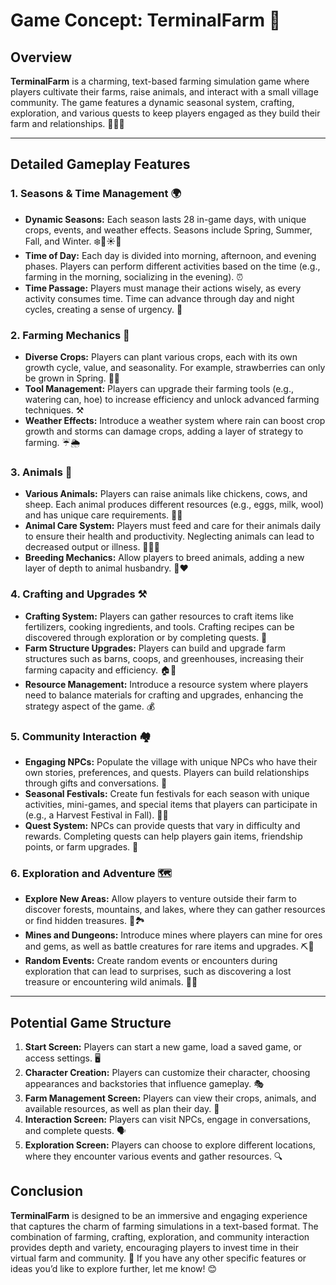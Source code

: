 # Game Concept: **TerminalFarm** 🌾

## Overview
**TerminalFarm** is a charming, text-based farming simulation game where players cultivate their farms, raise animals, and interact with a small village community. The game features a dynamic seasonal system, crafting, exploration, and various quests to keep players engaged as they build their farm and relationships. 🌻👩‍🌾

---

## Detailed Gameplay Features

### 1. **Seasons & Time Management** 🌍
- **Dynamic Seasons:** Each season lasts 28 in-game days, with unique crops, events, and weather effects. Seasons include Spring, Summer, Fall, and Winter. ❄️🌸☀️🍂
- **Time of Day:** Each day is divided into morning, afternoon, and evening phases. Players can perform different activities based on the time (e.g., farming in the morning, socializing in the evening). ⏰
- **Time Passage:** Players must manage their actions wisely, as every activity consumes time. Time can advance through day and night cycles, creating a sense of urgency. 🌙

### 2. **Farming Mechanics** 🌱
- **Diverse Crops:** Players can plant various crops, each with its own growth cycle, value, and seasonality. For example, strawberries can only be grown in Spring. 🍓🥔
- **Tool Management:** Players can upgrade their farming tools (e.g., watering can, hoe) to increase efficiency and unlock advanced farming techniques. ⚒️
- **Weather Effects:** Introduce a weather system where rain can boost crop growth and storms can damage crops, adding a layer of strategy to farming. ☔🌦️

### 3. **Animals** 🐄
- **Various Animals:** Players can raise animals like chickens, cows, and sheep. Each animal produces different resources (e.g., eggs, milk, wool) and has unique care requirements. 🐔🐑
- **Animal Care System:** Players must feed and care for their animals daily to ensure their health and productivity. Neglecting animals can lead to decreased output or illness. 🍏🧑‍🌾
- **Breeding Mechanics:** Allow players to breed animals, adding a new layer of depth to animal husbandry. 🐾❤️

### 4. **Crafting and Upgrades** ⚒️
- **Crafting System:** Players can gather resources to craft items like fertilizers, cooking ingredients, and tools. Crafting recipes can be discovered through exploration or by completing quests. 🧪
- **Farm Structure Upgrades:** Players can build and upgrade farm structures such as barns, coops, and greenhouses, increasing their farming capacity and efficiency. 🏠🌾
- **Resource Management:** Introduce a resource system where players need to balance materials for crafting and upgrades, enhancing the strategy aspect of the game. 💰

### 5. **Community Interaction** 🏘️
- **Engaging NPCs:** Populate the village with unique NPCs who have their own stories, preferences, and quests. Players can build relationships through gifts and conversations. 🤝
- **Seasonal Festivals:** Create fun festivals for each season with unique activities, mini-games, and special items that players can participate in (e.g., a Harvest Festival in Fall). 🎉🍂
- **Quest System:** NPCs can provide quests that vary in difficulty and rewards. Completing quests can help players gain items, friendship points, or farm upgrades. 📜

### 6. **Exploration and Adventure** 🗺️
- **Explore New Areas:** Allow players to venture outside their farm to discover forests, mountains, and lakes, where they can gather resources or find hidden treasures. 🌳🏞️
- **Mines and Dungeons:** Introduce mines where players can mine for ores and gems, as well as battle creatures for rare items and upgrades. ⛏️💎
- **Random Events:** Create random events or encounters during exploration that can lead to surprises, such as discovering a lost treasure or encountering wild animals. 🦊🎁

---

## Potential Game Structure

1. **Start Screen:** Players can start a new game, load a saved game, or access settings. 🖥️
2. **Character Creation:** Players can customize their character, choosing appearances and backstories that influence gameplay. 🎭
3. **Farm Management Screen:** Players can view their crops, animals, and available resources, as well as plan their day. 📅
4. **Interaction Screen:** Players can visit NPCs, engage in conversations, and complete quests. 🗣️
5. **Exploration Screen:** Players can choose to explore different locations, where they encounter various events and gather resources. 🔍

## Conclusion
**TerminalFarm** is designed to be an immersive and engaging experience that captures the charm of farming simulations in a text-based format. The combination of farming, crafting, exploration, and community interaction provides depth and variety, encouraging players to invest time in their virtual farm and community. 🌟 If you have any other specific features or ideas you’d like to explore further, let me know! 😊
